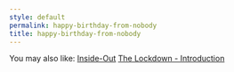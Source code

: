 ```yaml
---
style: default
permalink: happy-birthday-from-nobody
title: happy-birthday-from-nobody
---
```

You may also like:
[Inside-Out](http://scp-wiki.net/inside-out)
[The Lockdown - Introduction](http://scp-wiki.net/the-lockdown)